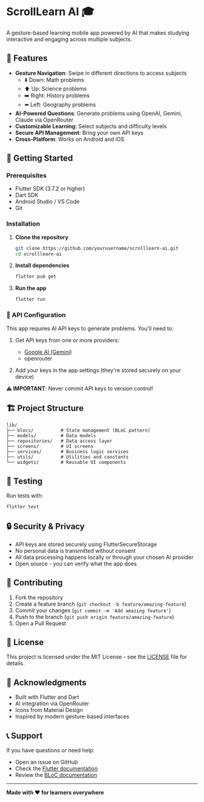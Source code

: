 # ScrollLearn AI 🎓

A gesture-based learning mobile app powered by AI that makes studying interactive and engaging across multiple subjects.

## 📱 Features

- **Gesture Navigation**: Swipe in different directions to access subjects
  - ⬇️ Down: Math problems
  - ⬆️ Up: Science problems  
  - ➡️ Right: History problems
  - ⬅️ Left: Geography problems
- **AI-Powered Questions**: Generate problems using OpenAI, Gemini, Claude via OpenRouter
- **Customizable Learning**: Select subjects and difficulty levels
- **Secure API Management**: Bring your own API keys
- **Cross-Platform**: Works on Android and iOS

## 🚀 Getting Started

### Prerequisites

- Flutter SDK (3.7.2 or higher)
- Dart SDK
- Android Studio / VS Code
- Git

### Installation

1. **Clone the repository**
   ```bash
   git clone https://github.com/yourusername/scrolllearn-ai.git
   cd scrolllearn-ai
   ```

2. **Install dependencies**
   ```bash
   flutter pub get
   ```

3. **Run the app**
   ```bash
   flutter run
   ```

### 🔐 API Configuration

This app requires AI API keys to generate problems. You'll need to:

1. Get API keys from one or more providers:
   - [Google AI (Gemini)](https://makersuite.google.com/app/apikey)
   - openrouter

2. Add your keys in the app settings (they're stored securely on your device)

**⚠️ IMPORTANT**: Never commit API keys to version control!

## 🏗️ Project Structure

```
lib/
├── blocs/          # State management (BLoC pattern)
├── models/         # Data models
├── repositories/   # Data access layer
├── screens/        # UI screens
├── services/       # Business logic services
├── utils/          # Utilities and constants
└── widgets/        # Reusable UI components
```

## 🧪 Testing

Run tests with:
```bash
flutter test
```

## 🔒 Security & Privacy

- API keys are stored securely using FlutterSecureStorage
- No personal data is transmitted without consent
- All data processing happens locally or through your chosen AI provider
- Open source - you can verify what the app does

## 🤝 Contributing

1. Fork the repository
2. Create a feature branch (`git checkout -b feature/amazing-feature`)
3. Commit your changes (`git commit -m 'Add amazing feature'`)
4. Push to the branch (`git push origin feature/amazing-feature`)
5. Open a Pull Request

## 📄 License

This project is licensed under the MIT License - see the [LICENSE](LICENSE) file for details.

## 🙏 Acknowledgments

- Built with Flutter and Dart
- AI integration via OpenRouter
- Icons from Material Design
- Inspired by modern gesture-based interfaces

## 📞 Support

If you have questions or need help:
- Open an issue on GitHub
- Check the [Flutter documentation](https://docs.flutter.dev/)
- Review the [BLoC documentation](https://bloclibrary.dev/)

---

**Made with ❤️ for learners everywhere**
